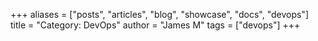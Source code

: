 +++
aliases = ["posts", "articles", "blog", "showcase", "docs", "devops"]
title = "Category: DevOps"
author = "James M"
tags = ["devops"]
+++

